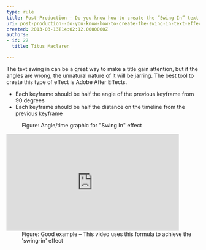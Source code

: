 ```yaml
---
type: rule
title: Post-Production – Do you know how to create the “Swing In” text effect?
uri: post-production--do-you-know-how-to-create-the-swing-in-text-effect
created: 2013-03-13T14:02:12.0000000Z
authors:
- id: 27
  title: Titus Maclaren

---
```


 
The text swing in can be a great way to make a title gain attention, but if the angles are wrong, the unnatural nature of it will be jarring. The best tool to create this type of effect is Adobe After Effects.

- Each keyframe should be half the angle of the previous keyframe from 90 degrees
- Each keyframe should be half the distance on the timeline from the previous keyframe

 <dl class="image"><dt> 
      <img src="/DesignandPresentation/RulesToBetterVideoRecording/PublishingImages/swing-in-effect.jpg" alt=""> 
   </dt><dd>Figure&#58; Angle/time graphic for &quot;Swing In&quot; effect</dd></dl><dl class="goodImage"><dt> 
      <iframe width="450" height="253" src="http&#58;//www.youtube.com/embed/0ugMkda9IBw" frameborder="0"></iframe> </dt><dd>Figure&#58; Good example – This video uses this formula to achieve the 'swing-in' effect</dd></dl>
